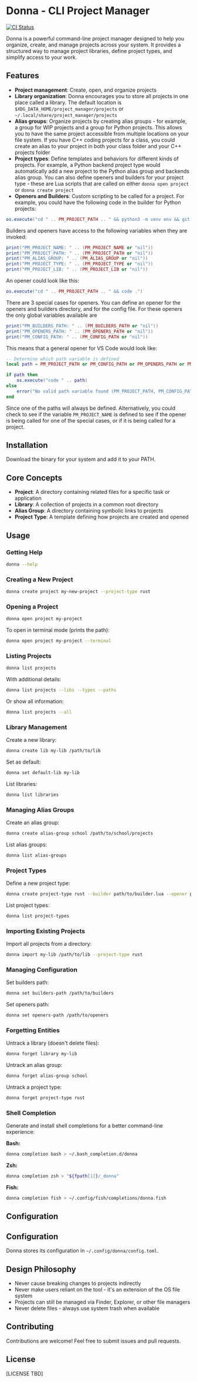 # Donna - CLI Project Manager

[![CI Status](https://github.com/levirogalla/donna-cli/actions/workflows/ci.yaml/badge.svg)](https://github.com/levirogalla/donna-cli/actions/workflows/ci.yaml)

Donna is a powerful command-line project manager designed to help you organize, create, and manage projects across your system. It provides a structured way to manage project libraries, define project types, and simplify access to your work.

## Features

- **Project management**: Create, open, and organize projects
- **Library organization**: Donna encourages you to store all projects in one place called a library. The default location is `$XDG_DATA_HOME/project_manager/projects` or `~/.local/share/project_manager/projects`
- **Alias groups**: Organize projects by creating alias groups - for example, a group for WIP projects and a group for Python projects. This allows you to have the same project accessible from multiple locations on your file system. If you have C++ coding projects for a class, you could create an alias to your project in both your class folder and your C++ projects folder
- **Project types**: Define templates and behaviors for different kinds of projects. For example, a Python backend project type would automatically add a new project to the Python alias group and backends alias group. You can also define openers and builders for your project type - these are Lua scripts that are called on either `donna open project` or `donna create project`
- **Openers and Builders**: Custom scripting to be called for a project. For example, you could have the following code in the builder for Python projects:

```lua
os.execute("cd " .. PM_PROJECT_PATH .. " && python3 -m venv env && git init")
```

Builders and openers have access to the following variables when they are invoked:

```lua
print("PM_PROJECT_NAME: " .. (PM_PROJECT_NAME or "nil"))
print("PM_PROJECT_PATH: " .. (PM_PROJECT_PATH or "nil"))
print("PM_ALIAS_GROUP: " .. (PM_ALIAS_GROUP or "nil"))
print("PM_PROJECT_TYPE: " .. (PM_PROJECT_TYPE or "nil"))
print("PM_PROJECT_LIB: " .. (PM_PROJECT_LIB or "nil"))
```

An opener could look like this:

```lua
os.execute("cd " .. PM_PROJECT_PATH .. " && code .")
```

There are 3 special cases for openers. You can define an opener for the openers and builders directory, and for the config file. For these openers the only global variables available are

```lua
print("PM_BUILDERS_PATH: " .. (PM_BUILDERS_PATH or "nil"))
print("PM_OPENERS_PATH: " .. (PM_OPENERS_PATH or "nil"))
print("PM_CONFIG_PATH: " .. (PM_CONFIG_PATH or "nil"))
```

This means that a general opener for VS Code would look like:

```lua
-- Determine which path variable is defined
local path = PM_PROJECT_PATH or PM_CONFIG_PATH or PM_OPENERS_PATH or PM_BUILDERS_PATH

if path then
    os.execute("code " .. path)
else
    error("No valid path variable found (PM_PROJECT_PATH, PM_CONFIG_PATH, PM_OPENERS_PATH, or PM_BUILDERS_PATH)")
end
```

Since one of the paths will always be defined. Alternatively, you could check to see if the variable `PM_PROJECT_NAME` is defined to see if the opener is being called for one of the special cases, or if it is being called for a project.

## Installation

Download the binary for your system and add it to your PATH.

## Core Concepts

- **Project**: A directory containing related files for a specific task or application
- **Library**: A collection of projects in a common root directory
- **Alias Group**: A directory containing symbolic links to projects
- **Project Type**: A template defining how projects are created and opened

## Usage

### Getting Help

```bash
donna --help
```

### Creating a New Project

```bash
donna create project my-new-project --project-type rust
```

### Opening a Project

```bash
donna open project my-project
```

To open in terminal mode (prints the path):

```bash
donna open project my-project --terminal
```

### Listing Projects

```bash
donna list projects
```

With additional details:

```bash
donna list projects --libs --types --paths
```

Or show all information:

```bash
donna list projects --all
```

### Library Management

Create a new library:

```bash
donna create lib my-lib /path/to/lib
```

Set as default:

```bash
donna set default-lib my-lib
```

List libraries:

```bash
donna list libraries
```

### Managing Alias Groups

Create an alias group:

```bash
donna create alias-group school /path/to/school/projects
```

List alias groups:

```bash
donna list alias-groups
```

### Project Types

Define a new project type:

```bash
donna create project-type rust --builder path/to/builder.lua --opener path/to/opener.lua
```

List project types:

```bash
donna list project-types
```

### Importing Existing Projects

Import all projects from a directory:

```bash
donna import my-lib /path/to/lib --project-type rust
```

### Managing Configuration

Set builders path:

```bash
donna set builders-path /path/to/builders
```

Set openers path:

```bash
donna set openers-path /path/to/openers
```

### Forgetting Entities

Untrack a library (doesn't delete files):

```bash
donna forget library my-lib
```

Untrack an alias group:

```bash
donna forget alias-group school
```

Untrack a project type:

```bash
donna forget project-type rust
```

### Shell Completion

Generate and install shell completions for a better command-line experience:

**Bash:**
```bash
donna completion bash > ~/.bash_completion.d/donna
```

**Zsh:**
```bash
donna completion zsh > "${fpath[1]}/_donna"
```

**Fish:**
```bash
donna completion fish > ~/.config/fish/completions/donna.fish
```

## Configuration

## Configuration

Donna stores its configuration in `~/.config/donna/config.toml`.

## Design Philosophy

- Never cause breaking changes to projects indirectly
- Never make users reliant on the tool - it's an extension of the OS file system
- Projects can still be managed via Finder, Explorer, or other file managers
- Never delete files - always use system trash when available

## Contributing

Contributions are welcome! Feel free to submit issues and pull requests.

## License

[LICENSE TBD]